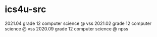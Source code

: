 # ics4u-src

2021.04 grade 12 computer science @ vss
2021.02 grade 12 computer science @ vss
2020.09 grade 12 computer science @ npss

